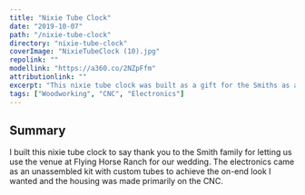 ```yaml
---
title: "Nixie Tube Clock"
date: "2019-10-07"
path: "/nixie-tube-clock"
directory: "nixie-tube-clock"
coverImage: "NixieTubeClock (10).jpg"
repolink: ""
modellink: "https://a360.co/2NZpFfm"
attributionlink: ""
excerpt: "This nixie tube clock was built as a gift for the Smiths as a thank you for letting us get married at Flying Horse Ranch."
tags: ["Woodworking", "CNC", "Electronics"]
---
```


## Summary

I built this nixie tube clock to say thank you to the Smith family for letting us use the venue at Flying Horse Ranch for our wedding. The electronics came as an unassembled kit with custom tubes to achieve the on-end look I wanted and the housing was made primarily on the CNC.